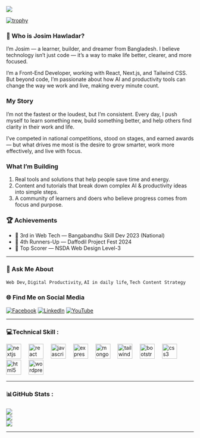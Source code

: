 <a href="https://www.facebook.com/hawladar.josim">
<img src="https://i.ibb.co/dW5XQRn/Josim.png" />
</a>

[![trophy](https://github-profile-trophy.vercel.app/?username=JosimHossain1)](https://github.com/ryo-ma/github-profile-trophy)

### 👋 Who is Josim Hawladar?
I’m Josim — a learner, builder, and dreamer from Bangladesh. I believe technology isn’t just code — it’s a way to make life better, clearer, and more focused.

I’m a Front-End Developer, working with React, Next.js, and Tailwind CSS. But beyond code, I’m passionate about how AI and productivity tools can change the way we work and live, making every minute count.

### My Story
I’m not the fastest or the loudest, but I’m consistent. Every day, I push myself to learn something new, build something better, and help others find clarity in their work and life.

I’ve competed in national competitions, stood on stages, and earned awards — but what drives me most is the desire to grow smarter, work more effectively, and live with focus.

### What I’m Building
1. Real tools and solutions that help people save time and energy.
2. Content and tutorials that break down complex AI & productivity ideas into simple steps.
3. A community of learners and doers who believe progress comes from focus and purpose.

### 🏆 Achievements
- 🥉 3rd in Web Tech — Bangabandhu Skill Dev 2023 (National)  
- 🏅 4th Runners-Up — Daffodil Project Fest 2024  
- 📜 Top Scorer — NSDA Web Design Level-3

---

### 💬 Ask Me About
`Web Dev`, `Digital Productivity`, `AI in daily life`, `Tech Content Strategy`

### 🌐 Find Me on Social Media
[![Facebook](https://img.shields.io/badge/Facebook-%231877F2.svg?logo=Facebook&logoColor=white)](https://www.facebook.com/hawladar.josim)  [![LinkedIn](https://img.shields.io/badge/LinkedIn-%230077B5.svg?logo=linkedin&logoColor=white)](https://www.linkedin.com/in/josim-hawladar/) [![YouTube](https://img.shields.io/badge/YouTube-%23FF0000.svg?logo=YouTube&logoColor=white)](https://www.youtube.com/@deshideveloper93) 

---


### 💻Technical Skill :

<div align="left">
  <img src="https://cdn.jsdelivr.net/gh/devicons/devicon/icons/nextjs/nextjs-original.svg" height="40" alt="nextjs logo"  />
  <img width="12" />
  <img src="https://cdn.simpleicons.org/react/61DAFB" height="40" alt="react logo"  />
  <img width="12" />
  <img src="https://skillicons.dev/icons?i=js" height="40" alt="javascript logo"  />
  <img width="12" />
  <img src="https://skillicons.dev/icons?i=express" height="40" alt="express logo"  />
  <img width="12" />
  <img src="https://skillicons.dev/icons?i=mongodb" height="40" alt="mongodb logo"  />
  <img width="12" />
  <img src="https://skillicons.dev/icons?i=tailwind" height="40" alt="tailwindcss logo"  />
  <img width="12" />
  <img src="https://skillicons.dev/icons?i=bootstrap" height="40" alt="bootstrap logo"  />
  <img width="12" />
  <img src="https://skillicons.dev/icons?i=css" height="40" alt="css3 logo"  />
  <img width="12" />
  <img src="https://skillicons.dev/icons?i=html" height="40" alt="html5 logo"  />
  <img width="12" />
  <img src="https://skillicons.dev/icons?i=wordpress" height="40" alt="wordpress logo"  />
</div>

---

### 📊GitHub Stats : <br/>
###
![](https://github-readme-stats.vercel.app/api/top-langs/?username=JosimHossain1&theme=radical&hide_border=false&include_all_commits=false&count_private=false&layout=compact)  
![](https://github-readme-stats.vercel.app/api?username=JosimHossain1&theme=radical&hide_border=false&include_all_commits=false&count_private=false)<br/>
![](https://github-readme-streak-stats.herokuapp.com/?user=JosimHossain1&theme=radical&hide_border=false)<br/>

---


